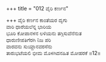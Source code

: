 +++
title = "012 ವೈರಿ ಕರ್ಣನ"

+++
ವೈರಿ ಕರ್ಣನ ಕಾಂತೆಯರ ದೃಗು  
ವಾರಿ ಧಾರೆಯಲೆನ್ನ ಭಾರಿಯ  
ಭೂರಿ ಕೋಪಾನಳನ ಲಳಿಯನು ತಗ್ಗಿಸುವೆನೆನುತ  
ಧಾರುಣೀಪತಿಗೆರಗಿ ನಿಜ ಪರಿ  
ವಾರವನು ಸುಯ್ದಾನವರಸೆನು  
ತಾರುಭಟೆಯಲಿ ಭೀಮ ಮೊಳಗಿದನಹಿತ ಮೋಹರಕೆ     ॥12॥